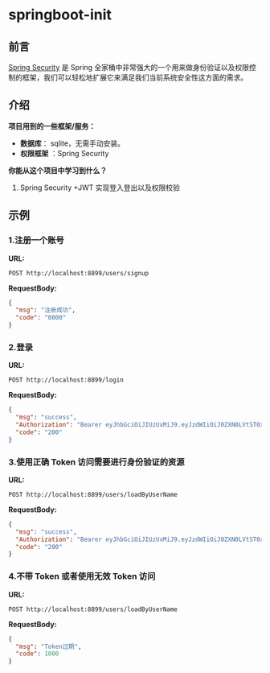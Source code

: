 
# springboot-init

## 前言

[Spring Security](https://spring.io/projects/spring-security ) 是 Spring 全家桶中非常强大的一个用来做身份验证以及权限控制的框架，我们可以轻松地扩展它来满足我们当前系统安全性这方面的需求。

## 介绍

**项目用到的一些框架/服务：**

- **数据库**： sqlite，无需手动安装。
- **权限框架** ：Spring Security

**你能从这个项目中学习到什么？**

1. Spring Security +JWT 实现登入登出以及权限校验

## 示例

### 1.注册一个账号

**URL:**

`POST http://localhost:8899/users/signup`

**RequestBody:**

```json
{
  "msg": "注册成功",
  "code": "0000"
}
```

### 2.登录

**URL:**

`POST http://localhost:8899/login`

**RequestBody:**

```json
{
  "msg": "success",
  "Authorization": "Bearer eyJhbGciOiJIUzUxMiJ9.eyJzdWIiOiJ0ZXN0LVtST0xFX0FETUlOLCBBVVRIX1dSSVRFXSIsImlhdCI6MTY5OTExMzIyNywiZXhwIjoxNjk5MTEzNTI3fQ.qBkOnpFTc7VXtCB8g5-__W5YU1p6mI_eoKoZmwKMujsie2JZwVKE_bc7p6eTybqEa9TB9hk5k4kpdza9w2iXaw",
  "code": "200"
}
```

### 3.使用正确 Token 访问需要进行身份验证的资源

**URL:**

`POST http://localhost:8899/users/loadByUserName`

**RequestBody:**

```json
{
  "msg": "success",
  "Authorization": "Bearer eyJhbGciOiJIUzUxMiJ9.eyJzdWIiOiJ0ZXN0LVtST0xFX0FETUlOLCBBVVRIX1dSSVRFXSIsImlhdCI6MTY5OTExMzIyNywiZXhwIjoxNjk5MTEzNTI3fQ.qBkOnpFTc7VXtCB8g5-__W5YU1p6mI_eoKoZmwKMujsie2JZwVKE_bc7p6eTybqEa9TB9hk5k4kpdza9w2iXaw",
  "code": "200"
}
```
### 4.不带 Token 或者使用无效 Token 访问

**URL:**

`POST http://localhost:8899/users/loadByUserName`

**RequestBody:**

```json
{
  "msg": "Token过期",
  "code": 1000
}
```

